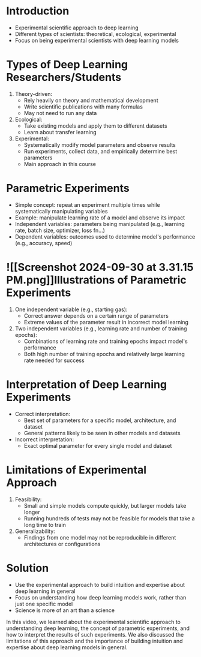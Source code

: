 # Introduction
- Experimental scientific approach to deep learning
- Different types of scientists: theoretical, ecological, experimental
- Focus on being experimental scientists with deep learning models
# Types of Deep Learning Researchers/Students
1. Theory-driven:
   - Rely heavily on theory and mathematical development
   - Write scientific publications with many formulas
   - May not need to run any data
2. Ecological:
   - Take existing models and apply them to different datasets
   - Learn about transfer learning
3. Experimental:
   - Systematically modify model parameters and observe results
   - Run experiments, collect data, and empirically determine best parameters
   - Main approach in this course
# Parametric Experiments
- Simple concept: repeat an experiment multiple times while systematically manipulating variables
- Example: manipulate learning rate of a model and observe its impact
- Independent variables: parameters being manipulated (e.g., learning rate, batch size, optimizer, loss fn...)
- Dependent variables: outcomes used to determine model's performance (e.g., accuracy, speed)
# ![[Screenshot 2024-09-30 at 3.31.15 PM.png]]Illustrations of Parametric Experiments
1. One independent variable (e.g., starting gas):
   - Correct answer depends on a certain range of parameters
   - Extreme values of the parameter result in incorrect model learning
2. Two independent variables (e.g., learning rate and number of training epochs):
   - Combinations of learning rate and training epochs impact model's performance
   - Both high number of training epochs and relatively large learning rate needed for success
# Interpretation of Deep Learning Experiments
- Correct interpretation:
  - Best set of parameters for a specific model, architecture, and dataset
  - General patterns likely to be seen in other models and datasets
- Incorrect interpretation:
  - Exact optimal parameter for every single model and dataset

# Limitations of Experimental Approach
1. Feasibility:
   - Small and simple models compute quickly, but larger models take longer
   - Running hundreds of tests may not be feasible for models that take a long time to train
2. Generalizability:
   - Findings from one model may not be reproducible in different architectures or configurations

# Solution
- Use the experimental approach to build intuition and expertise about deep learning in general
- Focus on understanding how deep learning models work, rather than just one specific model
- Science is more of an art than a science

In this video, we learned about the experimental scientific approach to understanding deep learning, the concept of parametric experiments, and how to interpret the results of such experiments. We also discussed the limitations of this approach and the importance of building intuition and expertise about deep learning models in general.